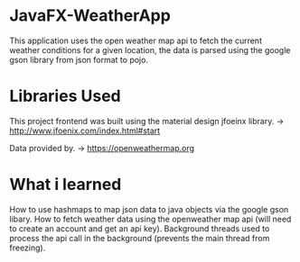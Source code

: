 # JavaFX-WeatherApp
This application uses the open weather map api to fetch the current weather conditions for a given location, the data is parsed using the google gson library from json format to pojo.

# Libraries Used
This project frontend was built using the material design jfoeinx library. -> http://www.jfoenix.com/index.html#start

Data provided by. -> https://openweathermap.org

# What i learned

How to use hashmaps to map json data to java objects via the google gson libary.
How to fetch weather data using the openweather map api (will need to create an account and get an api key).
Background threads used to process the api call in the background (prevents the main thread from freezing).
